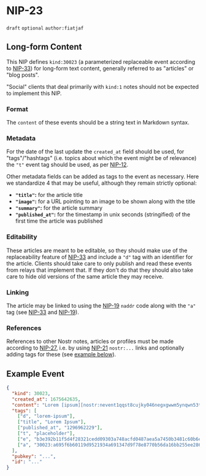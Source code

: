 # NIP-23

`draft` `optional` `author:fiatjaf`

## Long-form Content

This NIP defines `kind:30023` (a parameterized replaceable event according to [NIP-33](33.md)) for long-form text content, generally referred to as "articles" or "blog posts".

"Social" clients that deal primarily with `kind:1` notes should not be expected to implement this NIP.

### Format

The `content` of these events should be a string text in Markdown syntax.

### Metadata

For the date of the last update the `created_at` field should be used, for "tags"/"hashtags" (i.e. topics about which the event might be of relevance) the `"t"` event tag should be used, as per [NIP-12](12.md).

Other metadata fields can be added as tags to the event as necessary.
Here we standardize 4 that may be useful, although they remain strictly optional:

- **`"title"`:** for the article title
- **`"image"`:** for a URL pointing to an image to be shown along with the title
- **`"summary"`:** for the article summary
- **`"published_at"`:** for the timestamp in unix seconds (stringified) of the first time the article was published

### Editability

These articles are meant to be editable, so they should make use of the replaceability feature of [NIP-33](33.md) and include a `"d"` tag with an identifier for the article.
Clients should take care to only publish and read these events from relays that implement that.
If they don't do that they should also take care to hide old versions of the same article they may receive.

### Linking

The article may be linked to using the [NIP-19](19.md) `naddr` code along with the `"a"` tag (see [NIP-33](33.md) and [NIP-19](19.md)).

### References

References to other Nostr notes, articles or profiles must be made according to [NIP-27](27.md), i.e. by using [NIP-21](21.md) `nostr:...` links and optionally adding tags for these (see [example below](#example-event)).

## Example Event

```json
{
  "kind": 30023,
  "created_at": 1675642635,
  "content": "Lorem [ipsum][nostr:nevent1qqst8cujky046negxgwwm5ynqwn53t8aqjr6afd8g59nfqwxpdhylpcpzamhxue69uhhyetvv9ujuetcv9khqmr99e3k7mg8arnc9] dolor sit amet, consectetur adipiscing elit, sed do eiusmod tempor incididunt ut labore et dolore magna aliqua. Ut enim ad minim veniam, quis nostrud exercitation ullamco laboris nisi ut aliquip ex ea commodo consequat. Duis aute irure dolor in reprehenderit in voluptate velit esse cillum dolore eu fugiat nulla pariatur. Excepteur sint occaecat cupidatat non proident, sunt in culpa qui officia deserunt mollit anim id est laborum.\n\nRead more at nostr:naddr1qqzkjurnw4ksz9thwden5te0wfjkccte9ehx7um5wghx7un8qgs2d90kkcq3nk2jry62dyf50k0h36rhpdtd594my40w9pkal876jxgrqsqqqa28pccpzu.",
  "tags": [
    ["d", "lorem-ipsum"],
    ["title", "Lorem Ipsum"],
    ["published_at", "1296962229"],
    ["t", "placeholder"],
    ["e", "b3e392b11f5d4f28321cedd09303a748acfd0487aea5a7450b3481c60b6e4f87", "wss://relay.example.com"],
    ["a", "30023:a695f6b60119d9521934a691347d9f78e8770b56da16bb255ee286ddf9fda919:ipsum", "wss://relay.nostr.org"]
  ],
  "pubkey": "...",
  "id": "..."
}
```
